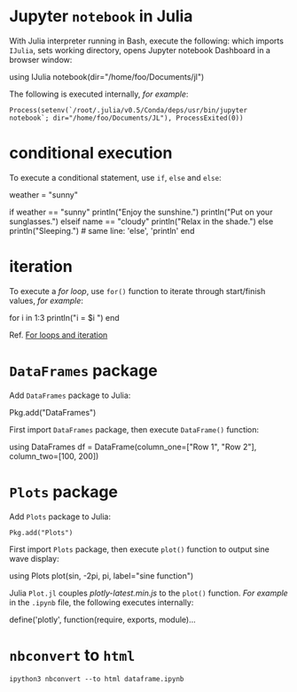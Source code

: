 # Jupyter `notebook` in Julia
With Julia interpreter running in Bash, execute the following: which imports `IJulia`, sets working directory, opens Jupyter notebook Dashboard in a browser window:

  using IJulia
	notebook(dir="/home/foo/Documents/jl")

The following is executed internally, *for example*:

	Process(setenv(`/root/.julia/v0.5/Conda/deps/usr/bin/jupyter notebook`; dir="/home/foo/Documents/JL"), ProcessExited(0))

# conditional execution

To execute a conditional statement, use `if`, `else` and `else`:
  
  weather = "sunny"

  if weather == "sunny" println("Enjoy the sunshine.")
      println("Put on your sunglasses.")
  elseif name == "cloudy" println("Relax in the shade.")
  else println("Sleeping.")  # same line: 'else', 'println'
  end

# iteration
To execute a *for loop*, use `for()` function to iterate through start/finish values, *for example*:

  for i in 1:3 println("i = $i ") end

Ref. [For loops and iteration](https://en.wikibooks.org/wiki/Introducing_Julia/Controlling_the_flow#For_loops_and_iteration)

# `DataFrames` package
Add `DataFrames` package to Julia:

  Pkg.add("DataFrames")

First import `DataFrames` package, then execute `DataFrame()` function:

  using DataFrames
  df = DataFrame(column_one=["Row 1", "Row 2"], column_two=[100, 200])

# `Plots` package
Add `Plots` package to Julia:

	Pkg.add("Plots")

First import `Plots` package, then execute `plot()` function to output sine wave display:

  using Plots
  plot(sin, -2pi, pi, label="sine function")

Julia `Plot.jl` couples *plotly-latest.min.js* to the `plot()` function. *For example* in the `.ipynb` file, the following executes internally:

  define('plotly', function(require, exports, module)...

# `nbconvert` to `html`
	ipython3 nbconvert --to html dataframe.ipynb
